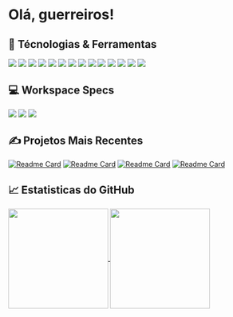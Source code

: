 <!-- More info, tips and tricks for making GitHub Profile README can be found in my article at https://towardsdatascience.com/build-a-stunning-readme-for-your-github-profile-9b80434fe5d7 -->


# Olá, guerreiros! 



## 🔧 Técnologias & Ferramentas
![](https://img.shields.io/badge/C%23-239120?style=for-the-badge&logo=c-sharp&logoColor=white)
![](https://img.shields.io/badge/Python-3776AB?style=for-the-badge&logo=python&logoColor=white)
![](https://img.shields.io/badge/Flask-000000?style=for-the-badge&logo=flask&logoColor=white)
![](https://img.shields.io/badge/HTML5-E34F26?style=for-the-badge&logo=html5&logoColor=white)
![](https://img.shields.io/badge/CSS3-1572B6?style=for-the-badge&logo=css3&logoColor=white)
![](https://img.shields.io/badge/.NET-5C2D91?style=for-the-badge&logo=.net&logoColor=white)
![](https://img.shields.io/badge/JavaScript-323330?style=for-the-badge&logo=javascript&logoColor=F7DF1E)
![](https://img.shields.io/badge/PHP-777BB4?style=for-the-badge&logo=php&logoColor=white)
![](https://img.shields.io/badge/Laravel-FF2D20?style=for-the-badge&logo=laravel&logoColor=white)
![](https://img.shields.io/badge/React_Native-20232A?style=for-the-badge&logo=react&logoColor=61DAFB)
![](https://img.shields.io/badge/Vue.js-35495E?style=for-the-badge&logo=vue.js&logoColor=4FC08D)
![](https://img.shields.io/badge/Bootstrap-563D7C?style=for-the-badge&logo=bootstrap&logoColor=white)
![](https://img.shields.io/badge/jQuery-0769AD?style=for-the-badge&logo=jquery&logoColor=white)
![](https://img.shields.io/badge/MySQL-00000F?style=for-the-badge&logo=mysql&logoColor=white)

## 💻 Workspace Specs

![](https://img.shields.io/badge/PostgreSQL-316192?style=for-the-badge&logo=postgresql&logoColor=white)
![](https://img.shields.io/badge/Windows-ASUS_Zenbook_3-0078D6?style=for-the-badge&logo=windows&logoColor=white)
![](https://img.shields.io/badge/Windows-ACER--0078D6?style=for-the-badge&logo=windows&logoColor=white)

## &#x270d; Projetos Mais Recentes
[![Readme Card](https://github-readme-stats.vercel.app/api/pin/?username=tininhaasa&repo=plusplus)](https://github.com/tininhaasa/plusplus)
[![Readme Card](https://github-readme-stats.vercel.app/api/pin/?username=tininhaasa&repo=G-and-C_RPG-backend)](https://github.com/tininhaasa/G-and-C_RPG-backend)
[![Readme Card](https://github-readme-stats.vercel.app/api/pin/?username=tininhaasa&repo=LaravelStore)](https://github.com/tininhaasa/LaravelStore)
[![Readme Card](https://github-readme-stats.vercel.app/api/pin/?username=tininhaasa&repo=roletaEnganadora)](https://github.com/tininhaasa/roletaEnganadora)

## &#x1f4c8; Estatisticas do GitHub

<a href="https://github.com/anuraghazra/github-readme-stats">
  <img height=200 align="center" src="https://github-readme-stats.vercel.app/api?username=tininhaasa" />
</a>
<a href="https://github.com/anuraghazra/convoychat">
  <img height=200 align="center" src="https://github-readme-stats.vercel.app/api/top-langs?username=tininhaasa&layout=compact&langs_count=8&card_width=320" />
</a>

<!-- <a href="https://github.com/tininhaasa/python-project-blueprint">
  <img align="center" src="https://github-readme-stats.vercel.app/api/pin/?username=tininhaasa&repo=python-project-blueprint&title_color=ffffff&text_color=c9cacc&icon_color=2bbc8a&bg_color=1d1f21" />
</a>


<a href="https://github.com/tininhaasa/go-project-blueprint">
  <img align="center" src="https://github-readme-stats.vercel.app/api/pin/?username=tininhaasa&repo=go-project-blueprint&title_color=ffffff&text_color=c9cacc&icon_color=2bbc8a&bg_color=1d1f21" />
</a>     -->

<!-- links to social media icons -->

<!-- icons with padding -->

[1.1]: http://i.imgur.com/tXSoThF.png (twitter icon with padding)
[2.1]: http://i.imgur.com/0o48UoR.png (github icon with padding)

<!-- icons without padding -->

[1.2]: http://i.imgur.com/wWzX9uB.png (twitter icon without padding)
[2.2]: http://i.imgur.com/9I6NRUm.png (github icon without padding)
[3.2]: https://raw.githubusercontent.com/tininhaasa/tininhaasa/master/linkedin-3-16.png (LinkedIn icon without padding)


<!-- links to your social media accounts -->

[1]: https://instagram.com/tininha.asa
[2]: https://github.com/tininhaasa
[3]: https://www.linkedin.com/in/cristina-stanck-88a217285


<!-- Resources -->
<!-- Icons: https://simpleicons.org/ -->
<!-- GitHub Stats: https://github.com/anuraghazra/github-readme-stats -->
<!-- Emojis: https://emojipedia.org/emoji/ -->
<!-- HTML Emojis: https://www.fileformat.info/index.htm -->
<!-- Shields: https://shields.io/ -->
<!-- Awesome GitHub Profile README: https://github.com/abhisheknaiidu/awesome-github-profile-readme -->
